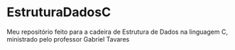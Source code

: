 # EstruturaDadosC
 Meu repositório feito para a cadeira de Estrutura de Dados na linguagem C, ministrado pelo professor Gabriel Tavares
